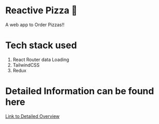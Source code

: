 # Reactive Pizza 🍕

A web app to Order Pizzas!!

# Tech stack used

1. React Router data Loading
2. TailwindCSS
3. Redux

# Detailed Information can be found here

[Link to Detailed Overview](./Page%201%209def417548314cc7bfb394c29ffbcfcc.md)
